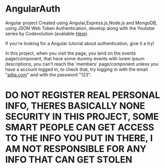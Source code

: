 # AngularAuth
Angular project Created using Angular,Express.js,Node.js and MongoDB, using JSON Web Token Authentication, develop along with the Youtube series  by Codevolution (avaliable [Here](https://www.youtube.com/watch?v=ozXGkqpzo_A&list=PLC3y8-rFHvwg2RBz6UplKTGIXREj9dV0G)).

If you're looking for a Angular tutorial about authentication, give it a try!

In this project, when you visit the page, you land on the events page/component, that have some dummy events with lorem ipsum descriptions, you can't reach the 'members' page/component unless you have a account logged in, to check that, try logging in with the email "a@a.com" and with the password "123". 

# DO NOT REGISTER REAL PERSONAL INFO, THERES BASICALLY NONE SECURITY IN THIS PROJECT, SOME SMART PEOPLE CAN GET ACCESS TO THE INFO YOU PUT IN THERE, I AM NOT RESPONSIBLE FOR ANY INFO THAT CAN GET STOLEN
